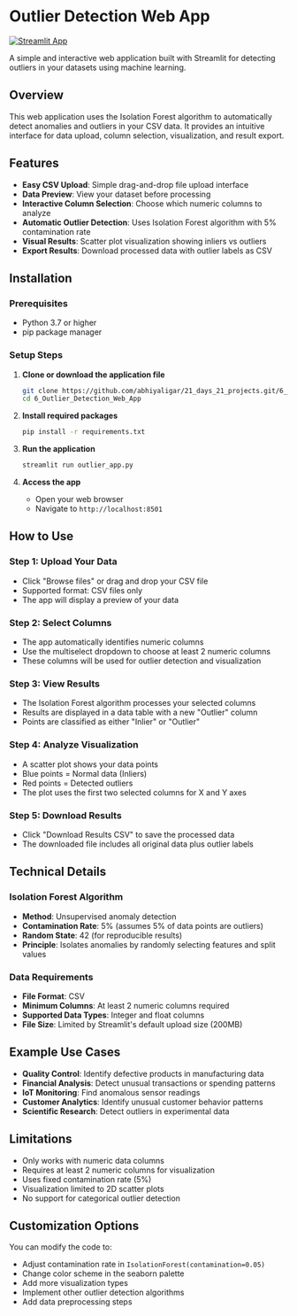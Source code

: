 # Outlier Detection Web App

[![Streamlit App](https://img.shields.io/badge/Live%20Demo-Streamlit-brightgreen)](https://abhiyaligar-21-days-21-pr-6-outlier-detection-web-appapp-s9pbby.streamlit.app/)

A simple and interactive web application built with Streamlit for detecting outliers in your datasets using machine learning.

## Overview

This web application uses the Isolation Forest algorithm to automatically detect anomalies and outliers in your CSV data. It provides an intuitive interface for data upload, column selection, visualization, and result export.

## Features

- **Easy CSV Upload**: Simple drag-and-drop file upload interface
- **Data Preview**: View your dataset before processing
- **Interactive Column Selection**: Choose which numeric columns to analyze
- **Automatic Outlier Detection**: Uses Isolation Forest algorithm with 5% contamination rate
- **Visual Results**: Scatter plot visualization showing inliers vs outliers
- **Export Results**: Download processed data with outlier labels as CSV

## Installation

### Prerequisites
- Python 3.7 or higher
- pip package manager

### Setup Steps

1. **Clone or download the application file**
   ```bash
   git clone https://github.com/abhiyaligar/21_days_21_projects.git/6_Outlier_Detection_Web_App
   cd 6_Outlier_Detection_Web_App
   ```

2. **Install required packages**
   ```bash
   pip install -r requirements.txt
   ```

3. **Run the application**
   ```bash
   streamlit run outlier_app.py
   ```

4. **Access the app**
   - Open your web browser
   - Navigate to `http://localhost:8501`

## How to Use

### Step 1: Upload Your Data
- Click "Browse files" or drag and drop your CSV file
- Supported format: CSV files only
- The app will display a preview of your data

### Step 2: Select Columns
- The app automatically identifies numeric columns
- Use the multiselect dropdown to choose at least 2 numeric columns
- These columns will be used for outlier detection and visualization

### Step 3: View Results
- The Isolation Forest algorithm processes your selected columns
- Results are displayed in a data table with a new "Outlier" column
- Points are classified as either "Inlier" or "Outlier"

### Step 4: Analyze Visualization
- A scatter plot shows your data points
- Blue points = Normal data (Inliers)
- Red points = Detected outliers
- The plot uses the first two selected columns for X and Y axes

### Step 5: Download Results
- Click "Download Results CSV" to save the processed data
- The downloaded file includes all original data plus outlier labels

## Technical Details

### Isolation Forest Algorithm
- **Method**: Unsupervised anomaly detection
- **Contamination Rate**: 5% (assumes 5% of data points are outliers)
- **Random State**: 42 (for reproducible results)
- **Principle**: Isolates anomalies by randomly selecting features and split values

### Data Requirements
- **File Format**: CSV
- **Minimum Columns**: At least 2 numeric columns required
- **Supported Data Types**: Integer and float columns
- **File Size**: Limited by Streamlit's default upload size (200MB)

## Example Use Cases

- **Quality Control**: Identify defective products in manufacturing data
- **Financial Analysis**: Detect unusual transactions or spending patterns
- **IoT Monitoring**: Find anomalous sensor readings
- **Customer Analytics**: Identify unusual customer behavior patterns
- **Scientific Research**: Detect outliers in experimental data

## Limitations

- Only works with numeric data columns
- Requires at least 2 numeric columns for visualization
- Uses fixed contamination rate (5%)
- Visualization limited to 2D scatter plots
- No support for categorical outlier detection

## Customization Options

You can modify the code to:
- Adjust contamination rate in `IsolationForest(contamination=0.05)`
- Change color scheme in the seaborn palette
- Add more visualization types
- Implement other outlier detection algorithms
- Add data preprocessing steps

